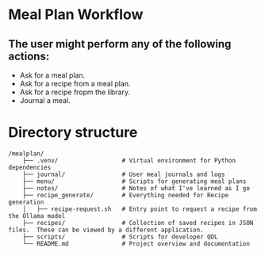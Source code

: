 # Meal Plan Workflow

## The user might perform any of the following actions:
* Ask for a meal plan.
* Ask for a recipe from a meal plan.
* Ask for a recipe fropm the library.
* Journal a meal.

# Directory structure

```
/mealplan/
    ├── .venv/                  # Virtual environment for Python dependencies
    ├── journal/                # User meal journals and logs
    ├── menu/                   # Scripts for generating meal plans
    ├── notes/                  # Notes of what I've learned as I go
    ├── recipe_generate/        # Everything needed for Recipe generation
    │   ├── recipe-request.sh   # Entry point to request a recipe from the Ollama model
    ├── recipes/                # Collection of saved recipes in JSON files.  These can be viewed by a different application.
    ├── scripts/                # Scripts for developer QOL
    └── README.md               # Project overview and documentation
```